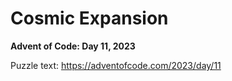 # Cosmic Expansion

**Advent of Code: Day 11, 2023**

Puzzle text: https://adventofcode.com/2023/day/11
